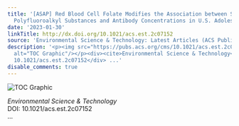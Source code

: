 ```yaml
---
title: '[ASAP] Red Blood Cell Folate Modifies the Association between Serum Per- and
  Polyfluoroalkyl Substances and Antibody Concentrations in U.S. Adolescents'
date: '2023-01-30'
linkTitle: http://dx.doi.org/10.1021/acs.est.2c07152
source: 'Environmental Science & Technology: Latest Articles (ACS Publications)'
description: '<p><img src="https://pubs.acs.org/cms/10.1021/acs.est.2c07152/asset/images/medium/es2c07152_0004.gif"
  alt="TOC Graphic"/></p><div><cite>Environmental Science & Technology</cite></div><div>DOI:
  10.1021/acs.est.2c07152</div> ...'
disable_comments: true
---
```

<p><img src="https://pubs.acs.org/cms/10.1021/acs.est.2c07152/asset/images/medium/es2c07152_0004.gif" alt="TOC Graphic"/></p><div><cite>Environmental Science & Technology</cite></div><div>DOI: 10.1021/acs.est.2c07152</div> ...